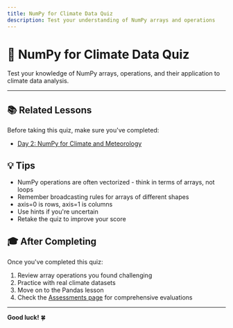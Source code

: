 ```yaml
---
title: NumPy for Climate Data Quiz
description: Test your understanding of NumPy arrays and operations
---
```


# 🎯 NumPy for Climate Data Quiz

Test your knowledge of NumPy arrays, operations, and their application to climate data analysis.

<script src="../../js/numpy-data.js"></script>
<script src="../../js/quiz-system.js"></script>

<div id="numpy-quiz" data-quiz-id="numpy"></div>

<script>
// Manual initialization with retry logic
(function() {
  let attempts = 0;
  const maxAttempts = 10;
  
  function tryInitQuiz() {
    attempts++;
    
    if (window.QuizRenderer && window.quizData && window.quizData['numpy']) {
      const container = document.getElementById('numpy-quiz');
      if (container && !container.querySelector('.quiz-container')) {
        console.log('✓ Initializing NumPy Quiz');
        new QuizRenderer(window.quizData['numpy'], 'numpy-quiz');
      }
    } else if (attempts < maxAttempts) {
      // Try again in 100ms
      setTimeout(tryInitQuiz, 100);
    } else {
      console.error('Failed to load quiz after', maxAttempts, 'attempts');
      console.log('QuizRenderer:', typeof window.QuizRenderer);
      console.log('quizData:', window.quizData);
    }
  }
  
  // Start trying to initialize
  if (document.readyState === 'loading') {
    document.addEventListener('DOMContentLoaded', tryInitQuiz);
  } else {
    tryInitQuiz();
  }
})();
</script>

---

## 📚 Related Lessons

Before taking this quiz, make sure you've completed:

- [Day 2: NumPy for Climate and Meteorology](../day2/01-numpy.md)

## 💡 Tips

- NumPy operations are often vectorized - think in terms of arrays, not loops
- Remember broadcasting rules for arrays of different shapes
- axis=0 is rows, axis=1 is columns
- Use hints if you're uncertain
- Retake the quiz to improve your score

## 🎓 After Completing

Once you've completed this quiz:

1. Review array operations you found challenging
2. Practice with real climate datasets
3. Move on to the Pandas lesson
4. Check the [Assessments page](../assessments.md) for comprehensive evaluations

---

**Good luck!** 🍀

